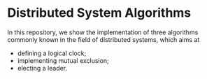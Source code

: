 # Distributed System Algorithms

In this repository, we show the implementation of three algorithms commonly
known in the field of distributed systems, which aims at

- defining a logical clock;
- implementing mutual exclusion;
- electing a leader.
